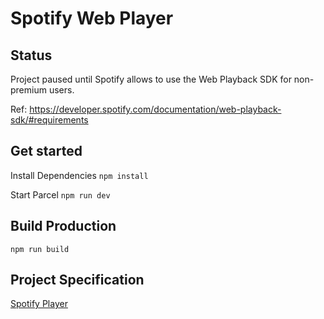 # Spotify Web Player

## Status

Project paused until Spotify allows to use the Web Playback SDK for non-premium users.

Ref: https://developer.spotify.com/documentation/web-playback-sdk/#requirements

## Get started

Install Dependencies
`npm install`

Start Parcel
`npm run dev`

## Build Production

`npm run build`

## Project Specification

[Spotify Player](./docs/Spotify-Player.md)
